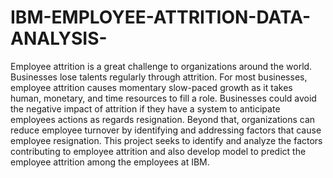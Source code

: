 # IBM-EMPLOYEE-ATTRITION-DATA-ANALYSIS-
Employee attrition is a great challenge to organizations around the world.  Businesses lose talents regularly through attrition. For most businesses, employee attrition causes momentary slow-paced growth as it takes human, monetary, and time resources to fill a role. Businesses could avoid the negative impact of attrition if they have a system to  anticipate employees actions as regards resignation. Beyond that,  organizations can reduce employee turnover by identifying and addressing  factors that cause employee resignation. This project seeks to identify and analyze the factors contributing to employee attrition and also develop model to predict the employee attrition among the employees at IBM.

